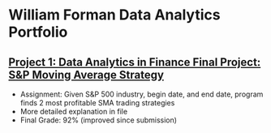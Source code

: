 # William Forman Data Analytics Portfolio

## [Project 1: Data Analytics in Finance Final Project: S&P Moving Average Strategy](https://github.com/FormanWilliam/Forman_Portfolio/blob/main/DAF_Final_Improved.ipynb)
* Assignment: Given S&P 500 industry, begin date, and end date, program finds 2 most profitable SMA trading strategies
* More detailed explanation in file
* Final Grade: 92% (improved since submission)
